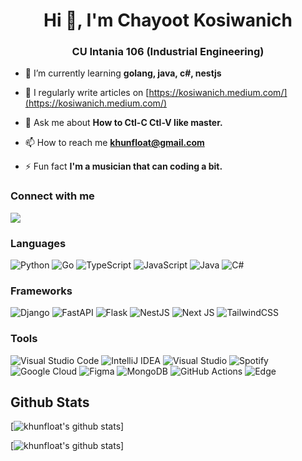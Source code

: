 <h1 align="center">Hi 👋, I'm Chayoot Kosiwanich</h1>
<h3 align="center">CU Intania 106 (Industrial Engineering)</h3>

- 🌱 I’m currently learning **golang, java, c#, nestjs**

- 📝 I regularly write articles on [https://kosiwanich.medium.com/](https://kosiwanich.medium.com/)

- 💬 Ask me about **How to Ctl-C Ctl-V like master.**

- 📫 How to reach me **khunfloat@gmail.com**

- ⚡ Fun fact **I'm a musician that can coding a bit.**

<h3 align="left">Connect with me</h3>
<p align="left">
<a href="https://medium.com/@kosiwanich" target="blank"><img src="https://img.shields.io/badge/Medium-12100E?style=for-the-badge&logo=medium&logoColor=white" /></a>
</p>

<h3 align="left">Languages</h3>

![Python](https://img.shields.io/badge/python-3670A0?style=for-the-badge&logo=python&logoColor=ffdd54)
![Go](https://img.shields.io/badge/go-%2300ADD8.svg?style=for-the-badge&logo=go&logoColor=white)
![TypeScript](https://img.shields.io/badge/typescript-%23007ACC.svg?style=for-the-badge&logo=typescript&logoColor=white)
![JavaScript](https://img.shields.io/badge/javascript-%23323330.svg?style=for-the-badge&logo=javascript&logoColor=%23F7DF1E)
![Java](https://img.shields.io/badge/java-%23ED8B00.svg?style=for-the-badge&logo=openjdk&logoColor=white)
![C#](https://img.shields.io/badge/c%23-%23239120.svg?style=for-the-badge&logo=c-sharp&logoColor=white)

<h3 align="left">Frameworks</h3>

![Django](https://img.shields.io/badge/django-%23092E20.svg?style=for-the-badge&logo=django&logoColor=white)
![FastAPI](https://img.shields.io/badge/FastAPI-005571?style=for-the-badge&logo=fastapi)
![Flask](https://img.shields.io/badge/flask-%23000.svg?style=for-the-badge&logo=flask&logoColor=white)
![NestJS](https://img.shields.io/badge/nestjs-%23E0234E.svg?style=for-the-badge&logo=nestjs&logoColor=white)
![Next JS](https://img.shields.io/badge/Next-black?style=for-the-badge&logo=next.js&logoColor=white)
![TailwindCSS](https://img.shields.io/badge/tailwindcss-%2338B2AC.svg?style=for-the-badge&logo=tailwind-css&logoColor=white)

<h3 align="left">Tools</h3>

![Visual Studio Code](https://img.shields.io/badge/Visual%20Studio%20Code-0078d7.svg?style=for-the-badge&logo=visual-studio-code&logoColor=white)
![IntelliJ IDEA](https://img.shields.io/badge/IntelliJIDEA-000000.svg?style=for-the-badge&logo=intellij-idea&logoColor=white)
![Visual Studio](https://img.shields.io/badge/Visual%20Studio-5C2D91.svg?style=for-the-badge&logo=visual-studio&logoColor=white)
![Spotify](https://img.shields.io/badge/Spotify-1ED760?style=for-the-badge&logo=spotify&logoColor=white)
![Google Cloud](https://img.shields.io/badge/GoogleCloud-%234285F4.svg?style=for-the-badge&logo=google-cloud&logoColor=white)
![Figma](https://img.shields.io/badge/figma-%23F24E1E.svg?style=for-the-badge&logo=figma&logoColor=white)
![MongoDB](https://img.shields.io/badge/MongoDB-%234ea94b.svg?style=for-the-badge&logo=mongodb&logoColor=white)
![GitHub Actions](https://img.shields.io/badge/github%20actions-%232671E5.svg?style=for-the-badge&logo=githubactions&logoColor=white)
![Edge](https://img.shields.io/badge/Edge-0078D7?style=for-the-badge&logo=Microsoft-edge&logoColor=white)


## Github Stats

[![khunfloat's github stats]("https://github-readme-stats.vercel.app/api/top-langs?username=khunfloat&show_icons=true&locale=en&layout=compact)]

[![khunfloat's github stats](https://github-readme-stats.vercel.app/api?username=khunfloat&hide=stars&count_private=true&show_icons=true)]
